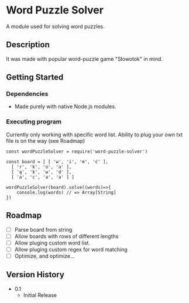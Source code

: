 # Word Puzzle Solver

A module used for solving word puzzles.

## Description

It was made with popular word-puzzle game "Słowotok" in mind.

## Getting Started

### Dependencies

* Made purely with native Node.js modules.

### Executing program

Currently only working with specific word list. Ability to plug your own txt file is on the way (see Roadmap)

```
const wordPuzzleSolver = require('word-puzzle-solver')

const board = [ [ 'w', 'i', 'm', 'ć' ],
  [ 'r', 'k', 'o', 'a' ],
  [ 'ą', 'k', 'w', 'd' ],
  [ 'a', 'c', 'a', 'a' ] ]

wordPuzzleSolver(board).solve((words)=>{
	console.log(words) // => Array[String]
})
```

## Roadmap

- [ ] Parse board from string
- [ ] Allow boards with rows of different lengths
- [ ] Allow pluging custom word list.
- [ ] Allow pluging custom regex for word matching
- [ ] Optimize, and optimize...

## Version History

* 0.1
    * Initial Release